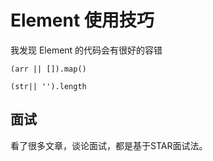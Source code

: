 # Element 使用技巧

我发现 Element 的代码会有很好的容错

`(arr || []).map()`

`(str|| '').length`


## 面试

看了很多文章，谈论面试，都是基于STAR面试法。